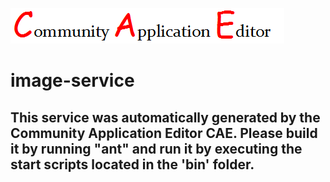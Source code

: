 ![CAE](https://github.com/testcae/application-demo-music/blob/master/microservice-image-service/img/logo.png)  

image-service
===================


This service was automatically generated by the Community Application Editor CAE. Please build it by running "ant" and run it by executing the start scripts located in the 'bin' folder.
---------------
